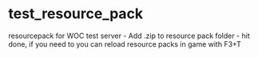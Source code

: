 # test_resource_pack
 resourcepack for WOC test server - Add .zip to resource pack folder - hit done, if you need to you can reload resource packs in game with F3+T
